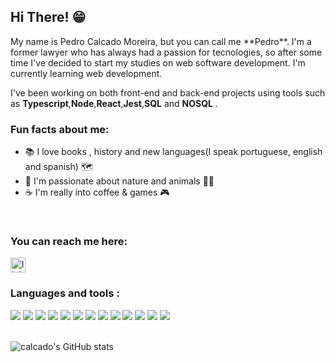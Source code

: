 ## Hi There! 😁

<p style="justify:center">
My name is Pedro Calcado Moreira, but you can call me **Pedro**. I'm a former lawyer who has always had a passion for tecnologies, so after some time I've decided to start my studies on web software development. I'm currently learning web development.

I've been working on both front-end and back-end projects using tools such as **Typescript**,**Node**,**React**,**Jest**,**SQL** and **NOSQL** .
</p>


### Fun facts about me:
<div style= "display: column">
  
- 📚 I love books , history and new languages(I speak portuguese, english and spanish) 🗺️  
- 🌲 I'm passionate about nature and animals 🐶🐱 
- ☕ I'm really into coffee & games 🎮  

  
</div>


<br />

### You can reach me here:

<a href="https://www.linkedin.com/in/pedro-calcado-89b69243/">
<img src="https://img.shields.io/static/v1?message=LinkedIn&logo=linkedin&label=&color=0077B5&logoColor=white&labelColor=&style=for-the-badge" height="24" alt="linkedin logo">
</a>

<br />

### Languages and tools :


<div style="display:inline_block">
<img src="https://img.shields.io/badge/HTML5-E34F26?style=for-the-badge&logo=html5&logoColor=white">
<img src="https://img.shields.io/badge/CSS3-1572B6?style=for-the-badge&logo=css3&logoColor=white">
<img src="https://img.shields.io/badge/JavaScript-323330?style=for-the-badge&logo=javascript&logoColor=F7DF1E">
<img src="https://img.shields.io/badge/TypeScript-007ACC?style=for-the-badge&logo=typescript&logoColor=white">
<img src="https://img.shields.io/badge/eslint-3A33D1?style=for-the-badge&logo=eslint&logoColor=white">
<img src="https://img.shields.io/badge/Prisma-3982CE?style=for-the-badge&logo=Prisma&logoColor=white">
<img src="https://img.shields.io/badge/Ubuntu-E95420?style=for-the-badge&logo=ubuntu&logoColor=white">
<img src="https://img.shields.io/badge/Node.js-339933?style=for-the-badge&logo=nodedotjs&logoColor=white">
<img src="https://img.shields.io/badge/React-20232A?style=for-the-badge&logo=react&logoColor=61DAFB">
<img src="https://img.shields.io/badge/ts--node-3178C6?style=for-the-badge&logo=ts-node&logoColor=white">
<img src="https://img.shields.io/badge/MongoDB-4EA94B?style=for-the-badge&logo=mongodb&logoColor=white">
<img src="https://img.shields.io/badge/PostgreSQL-316192?style=for-the-badge&logo=postgresql&logoColor=white">
<img src="https://img.shields.io/badge/Jest-C21325?style=for-the-badge&logo=jest&logoColor=white">

</div>
 <br />

![calcado's GitHub stats](https://github-readme-stats.vercel.app/api?username=calcado&show_icons=true&theme=dracula)
